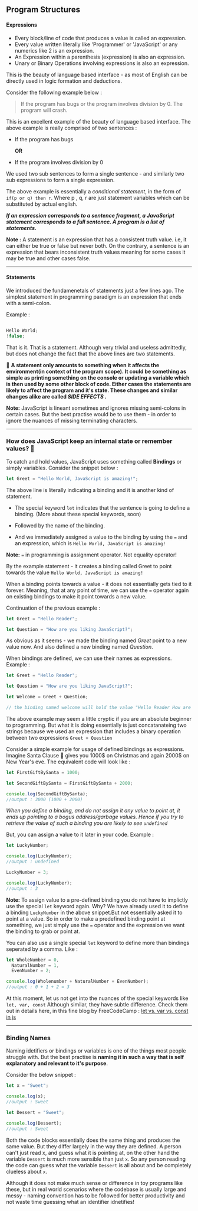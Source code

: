 ## Program Structures

#### Expressions

- Every block/line of code that produces a value is called an expression.
- Every value written literally like 'Programmer' or 'JavaScript' or any numerics like 2 is an expression.
- An Expression within a parenthesis (expression) is also an expression.
- Unary or Binary Operations involving expressions is also an expression.

This is the beauty of language based interface - as most of English can be directly used in logic formation and deductions.

Consider the following example below :

> If the program has bugs or the program involves division by 0. The program will crash.

This is an excellent example of the beauty of language based interface. The above example is really comprised of two sentences :

- If the program has bugs

  **OR**

- If the program involves division by 0

We used two sub sentences to form a single sentence - and similarly two sub expressions to form a single expression.

The above example is essentially a _conditional statement_, in the form of `if(p or q) then r`.
Where p , q, r are just statement variables which can be substituted by actual english.

**_If an expression corresponds to a sentence fragment, a JavaScript statement corresponds to a full sentence. A program is a list of statements._**

**Note :** A statement is an expression that has a consistent truth value. i.e, it can either be true or false but never both. On the contrary, a sentence is an expression that bears inconsistent truth values meaning for some cases it may be true and other cases false.

---

#### Statements

We introduced the fundamenetals of statements just a few lines ago.
The simplest statement in programming paradigm is an expression that ends with a semi-colon.

Example :

```js

Hello World;
!false;

```

That is it. That is a statement. Although very trivial and useless admittedly, but does not change the fact that the above lines are two statements.

🎯 **A statement only amounts to something when it affects the environment(in context of the program scope). It could be something as simple as printing something on the console or updating a variable which is then used by some other block of code. Either cases the statements are likely to affect the program and it's state. These changes and similar changes alike are called _SIDE EFFECTS_ .**

**Note:** JavaScript is lineant sometimes and ignores missing semi-colons in certain cases. But the best practise would be to use them - in order to ignore the nuances of missing terminating characters.

---

### How does JavaScript keep an internal state or remember values? 🤔

To catch and hold values, JavaScript uses something called **Bindings** or simply variables.
Consider the snippet below :

```js
let Greet = "Hello World, JavaScript is amazing!";
```

The above line is literally indicating a binding and it is another kind of statement.

- The special keyword `let` indicates that the sentence is going to define a binding.
  (More about these special keywords, soon)

- Followed by the name of the binding.

- And we immediately assigned a value to the binding by using the `=` and an expression, which is `Hello World, JavaScript is amazing!`

**Note:** `=` in programming is assignment operator. Not equality operator!

By the example statement - it creates a binding called Greet to point towards the value `Hello World, JavaScript is amazing!`

When a binding points towards a value - it does not essentially gets tied to it forever.
Meaning, that at any point of time, we can use the `=` operator again on existing bindings to make it point towards a new value.

Continuation of the previous example :

```js
let Greet = "Hello Reader";

let Question = "How are you liking JavaScript?";
```

As obvious as it seems - we made the binding named _Greet_ point to a new value now. And also defined a new binding named _Question_.

When bindings are defined, we can use their names as expressions. Example :

```js
let Greet = "Hello Reader";

let Question = "How are you liking JavaScript?";

let Welcome = Greet + Question;

// the binding named welcome will hold the value "Hello Reader How are you liking JavaScript?"
```

The above example may seem a little cryptic if you are an absolute beginner to programming. But what it is doing essentially is just concatanateing two strings because we used an expression that includes a binary operation between two expressions `Greet + Question`

Consider a simple example for usage of defined bindings as expressions.
Imagine Santa Clause 🎅 gives you 1000$ on Christmas and again 2000$ on New Year's eve.
The equivalent code will look like :

```js
let FirstGiftBySanta = 1000;

let SecondGiftBySanta = FirstGiftBySanta + 2000;

console.log(SecondGiftBySanta);
//output : 3000 (1000 + 2000)
```

_When you define a binding, and do not assign it any value to point at, it ends up pointing to a bogus address/garbage values. Hence if you try to retrieve the value of such a binding you are likely to see `undefined`_

But, you can assign a value to it later in your code. Example :

```js
let LuckyNumber;

console.log(LuckyNumber);
//output : undefined

LuckyNumber = 3;

console.log(LuckyNumber);
//output : 3
```

**Note:** To assign value to a pre-defined binding you do not have to implictly use the special `let` keyword again. Why? We have already used it to define a binding `LuckyNumber` in the above snippet.But not essentially asked it to point at a value. So in order to make a predefined binding point at something, we just simply use the `=` operator and the expression we want the binding to grab or point at.

You can also use a single special `let` keyword to define more than bindings seperated by a comma. Like :

```js
let WholeNumber = 0,
  NaturalNumber = 1,
  EvenNumber = 2;

console.log(Wholenumber + NaturalNumber + EvenNumber);
//output : 0 + 1 + 2 = 3
```

At this moment, let us not get into the nuances of the special keywords like `let, var, const`
Although similar, they have subtle difference.
Check them out in details here, in this fine blog by FreeCodeCamp : [let vs. var vs. const in js](https://www.freecodecamp.org/news/var-let-and-const-whats-the-difference/)

---

### Binding Names

Naming idetifiers or bindings or variables is one of the things most people struggle with. But the best practise is **naming it in such a way that is self explanatory and relevant to it's purpose**.

Consider the below snippet :

```js
let x = "Sweet";

console.log(x);
//output : Sweet

let Dessert = "Sweet";

console.log(Dessert);
//output : Sweet
```

Both the code blocks essentially does the same thing and produces the same value. But they differ largely in the way they are defined. A person can't just read x, and guess what it is pointing at, on the other hand the variable `Dessert` is much more sensible than just `x`. So any person reading the code can guess what the variable `Dessert` is all about and be completely clueless about `x`.

Although it does not make much sense or difference in toy programs like these, but in real world scenarios where the codebase is usually large and messy - naming convention has to be followed for better productivity and not waste time guessing what an identifier idnetifies!
